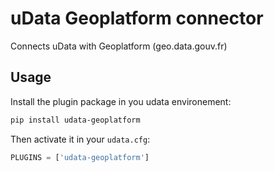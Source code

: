 # uData Geoplatform connector

Connects uData with Geoplatform (geo.data.gouv.fr)

## Usage

Install the plugin package in you udata environement:

```bash
pip install udata-geoplatform
```

Then activate it in your `udata.cfg`:

```python
PLUGINS = ['udata-geoplatform']
```
